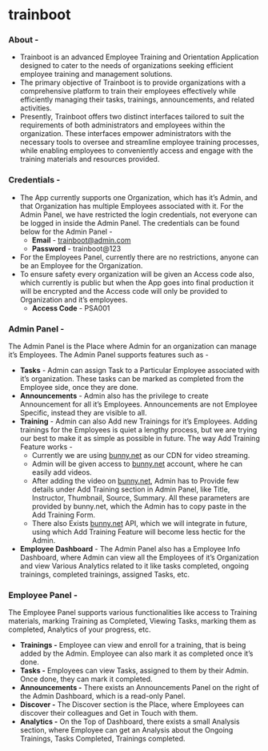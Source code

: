 # trainboot

### About -

- Trainboot is an advanced Employee Training and Orientation Application designed to cater to the needs of organizations seeking efficient employee training and management solutions.
- The primary objective of Trainboot is to provide organizations with a comprehensive platform to train their employees effectively while efficiently managing their tasks, trainings, announcements, and related activities.
- Presently, Trainboot offers two distinct interfaces tailored to suit the requirements of both administrators and employees within the organization. These interfaces empower administrators with the necessary tools to oversee and streamline employee training processes, while enabling employees to conveniently access and engage with the training materials and resources provided.

### Credentials -

- The App currently supports one Organization, which has it’s Admin, and that Organization has multiple Employees associated with it. For the Admin Panel, we have restricted the login credentials, not everyone can be logged in inside the Admin Panel. The credentials can be found below for the Admin Panel -
    - **Email** - trainboot@admin.com
    - **Password** - trainboot@123
- For the Employees Panel, currently there are no restrictions, anyone can be an Employee for the Organization.
- To ensure safety every organization will be given an Access code also, which currently is public but when the App goes into final production it will be encrypted and the Access code will only be provided to Organization and it’s employees.
    - **Access Code** - PSA001

### Admin Panel -

The Admin Panel is the Place where Admin for an organization can manage it’s Employees. The Admin Panel supports features such as -

- **Tasks** - Admin can assign Task to a Particular Employee associated with it’s organization. These tasks can be marked as completed from the Employee side, once they are done.
- **Announcements** - Admin also has the privilege to create Announcement for all it’s Employees. Announcements are not Employee Specific, instead they are visible to all.
- **Training** - Admin can also Add new Trainings for it’s Employees. Adding trainings for the Employees is quiet a lengthy process, but we are trying our best to make it as simple as possible in future. The way Add Training Feature works -
    - Currently we are using [bunny.net](http://bunny.net) as our CDN for video streaming.
    - Admin will be given access to [bunny.net](http://bunny.net) account, where he can easily add videos.
    - After adding the video on [bunny.net](http://bunny.net), Admin has to Provide few details under Add Training section in Admin Panel, like Title, Instructor, Thumbnail, Source, Summary. All these parameters are provided by bunny.net, which the Admin has to copy paste in the Add Training Form.
    - There also Exists [bunny.net](http://bunny.net) API, which we will integrate in future, using which Add Training Feature will become less hectic for the Admin.
- **Employee Dashboard** - The Admin Panel also has a Employee Info Dashboard, where Admin can view all the Employees of it’s Organization and view Various Analytics related to it like tasks completed, ongoing trainings, completed trainings, assigned Tasks, etc.

### Employee Panel -

The Employee Panel supports various functionalities like access to Training materials, marking Training as Completed, Viewing Tasks, marking them as completed, Analytics of your progress, etc.

- **Trainings -** Employee can view and enroll for a training, that is being added by the Admin. Employee can also mark it as completed once it’s done.
- **Tasks -** Employees can view Tasks, assigned to them by their Admin. Once done, they can mark it completed.
- **Announcements -** There exists an Announcements Panel on the right of the Admin Dashboard, which is a read-only Panel.
- **Discover -** The Discover section is the Place, where Employees can discover their colleagues and Get in Touch with them.
- **Analytics -** On the Top of Dashboard, there exists a small Analysis section, where Employee can get an Analysis about the Ongoing Trainings, Tasks Completed, Trainings completed.
